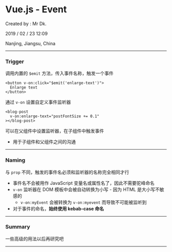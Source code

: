 # Vue.js - Event

Created by : Mr Dk.

2019 / 02 / 23 12:09

Nanjing, Jiangsu, China

---

### Trigger

调用内置的 `$emit` 方法，传入事件名称，触发一个事件

```vue
<button v-on:click="$emit('enlarge-text')">
  Enlarge text
</button>
```

通过 `v-on` 设置自定义事件监听器

```vue
<blog-post
  v-on:enlarge-text="postFontSize += 0.1"
></blog-post>
```

可以在父组件中设置监听器，在子组件中触发事件

* 用于子组件和父组件之间的沟通

---

### Naming

与 `prop` 不同，触发的事件名必须和监听器的名称完全相同才行

* 事件名不会被用作 JavaScript 变量名或属性名了，因此不需要驼峰命名
* `v-on` 监听器在 DOM 模板中会被自动转换为小写 - 因为 HTML 是大小写不敏感的
  * `v-on:myEvent` 会被转换为 `v-on:myevent` 而导致不可能被监听到
* 对于事件的命名，__始终使用 kebab-case 命名__

---

### Summary

一些高级的用法以后再研究吧

---

